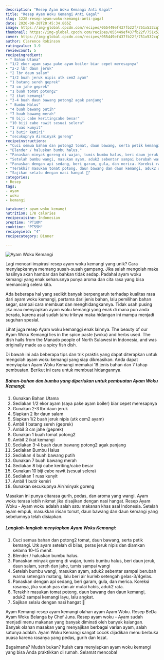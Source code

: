```yaml
---
description: "Resep Ayam Woku Kemangi Anti Gagal"
title: "Resep Ayam Woku Kemangi Anti Gagal"
slug: 1228-resep-ayam-woku-kemangi-anti-gagal
date: 2020-08-28T20:45:34.865Z
image: https://img-global.cpcdn.com/recipes/055449ef437fb22f/751x532cq70/ayam-woku-kemangi-foto-resep-utama.jpg
thumbnail: https://img-global.cpcdn.com/recipes/055449ef437fb22f/751x532cq70/ayam-woku-kemangi-foto-resep-utama.jpg
cover: https://img-global.cpcdn.com/recipes/055449ef437fb22f/751x532cq70/ayam-woku-kemangi-foto-resep-utama.jpg
author: Clarence Robinson
ratingvalue: 3.9
reviewcount: 5
recipeingredient:
- " Bahan Utama"
- "1/2 ekor ayam saya pake ayam boiler biar cepet meresapnya"
- "2-3 lbr daun jeruk"
- "2 lbr daun salam"
- "1/2 buah jeruk nipis utk cem2 ayam"
- "1 batang sereh geprek"
- "3 cm jahe geprek"
- "1 buah tomat potong2"
- "2 ikat kemangi"
- "3-4 buah daun bawang potong2 agak panjang"
- " Bumbu Halus"
- "4 buah bawang putih"
- "7 buah bawang merah"
- "8 biji cabe keritingcabe besar"
- "10 biji cabe rawit sesuai selera"
- "1 ruas kunyit"
- "1 butir kemiri"
- "secukupnya Airminyak goreng"
recipeinstructions:
- "Cuci semua bahan dan potong2 tomat, daun bawang, serta petik kemangi. Utk ayam setelah di bilas, peras jeruk nipis dan diamkan selama 10-15 menit."
- "Blender / haluskan bumbu halus."
- "Panaskan minyak goreng di wajan, tumis bumbu halus, beri daun jeruk, daun salam, sereh dan jahe, tumis sampai wangi"
- "Setelah bumbu wangi, masukan ayam, aduk2 sebentar sampai berubah warna setengah matang, lalu beri air kurleb setengah gelas-3/4gelas."
- "Panaskan dengan api sedang, beri garam, gula, dan merica. Koreksi rasanya, jika sudah pas dan air mulai habis, aduk2 rata."
- "Terakhir masukan tomat potong, daun bawang dan daun kemangi, aduk2 sampai kemangi layu, lalu angkat."
- "Sajikan selalu dengan nasi hangat 🤤"
categories:
- Resep
tags:
- ayam
- woku
- kemangi

katakunci: ayam woku kemangi 
nutrition: 178 calories
recipecuisine: Indonesian
preptime: "PT10M"
cooktime: "PT55M"
recipeyield: "4"
recipecategory: Dinner

---
```



![Ayam Woku Kemangi](https://img-global.cpcdn.com/recipes/055449ef437fb22f/751x532cq70/ayam-woku-kemangi-foto-resep-utama.jpg)

Lagi mencari inspirasi resep ayam woku kemangi yang unik? Cara menyiapkannya memang susah-susah gampang. Jika salah mengolah maka hasilnya akan hambar dan bahkan tidak sedap. Padahal ayam woku kemangi yang enak seharusnya punya aroma dan cita rasa yang bisa memancing selera kita.

Ada beberapa hal yang sedikit banyak berpengaruh terhadap kualitas rasa dari ayam woku kemangi, pertama dari jenis bahan, lalu pemilihan bahan segar, sampai cara membuat dan menghidangkannya. Tidak usah pusing jika mau menyiapkan ayam woku kemangi yang enak di mana pun anda berada, karena asal sudah tahu triknya maka hidangan ini mampu menjadi suguhan spesial.

Lihat juga resep Ayam woku kemanggi enak lainnya. The beauty of our Ayam Woku Kemangi lies in the spice paste (woku) and herbs used. The dish hails from the Manado people of North Sulawesi in Indonesia, and was originally made as a spicy fish dish.


Di bawah ini ada beberapa tips dan trik praktis yang dapat diterapkan untuk mengolah ayam woku kemangi yang siap dikreasikan. Anda dapat menyiapkan Ayam Woku Kemangi memakai 18 jenis bahan dan 7 tahap pembuatan. Berikut ini cara untuk membuat hidangannya.

<!--inarticleads1-->

##### Bahan-bahan dan bumbu yang diperlukan untuk pembuatan Ayam Woku Kemangi:

1. Gunakan  Bahan Utama
1. Sediakan 1/2 ekor ayam (saya pake ayam boiler) biar cepet meresapnya
1. Gunakan 2-3 lbr daun jeruk
1. Siapkan 2 lbr daun salam
1. Siapkan 1/2 buah jeruk nipis (utk cem2 ayam)
1. Ambil 1 batang sereh (geprek)
1. Ambil 3 cm jahe (geprek)
1. Gunakan 1 buah tomat potong2
1. Ambil 2 ikat kemangi
1. Sediakan 3-4 buah daun bawang potong2 agak panjang
1. Sediakan  Bumbu Halus
1. Sediakan 4 buah bawang putih
1. Gunakan 7 buah bawang merah
1. Sediakan 8 biji cabe keriting/cabe besar
1. Gunakan 10 biji cabe rawit (sesuai selera)
1. Sediakan 1 ruas kunyit
1. Ambil 1 butir kemiri
1. Gunakan secukupnya Air/minyak goreng


Masakan ini punya citarasa gurih, pedas, dan aroma yang wangi. Ayam woku terasa lebih nikmat jika disajikan dengan nasi hangat. Resep Ayam Woku - Ayam woku adalah salah satu makanan khas asal Indonesia. Setelah ayam empuk, masukkan irisan tomat, daun bawang dan daun kemangi yang sebelumnya telah disiapkan. 

<!--inarticleads2-->

##### Langkah-langkah menyiapkan Ayam Woku Kemangi:

1. Cuci semua bahan dan potong2 tomat, daun bawang, serta petik kemangi. Utk ayam setelah di bilas, peras jeruk nipis dan diamkan selama 10-15 menit.
1. Blender / haluskan bumbu halus.
1. Panaskan minyak goreng di wajan, tumis bumbu halus, beri daun jeruk, daun salam, sereh dan jahe, tumis sampai wangi
1. Setelah bumbu wangi, masukan ayam, aduk2 sebentar sampai berubah warna setengah matang, lalu beri air kurleb setengah gelas-3/4gelas.
1. Panaskan dengan api sedang, beri garam, gula, dan merica. Koreksi rasanya, jika sudah pas dan air mulai habis, aduk2 rata.
1. Terakhir masukan tomat potong, daun bawang dan daun kemangi, aduk2 sampai kemangi layu, lalu angkat.
1. Sajikan selalu dengan nasi hangat 🤤


Ayam Kemangi resep ayam kemangi olahan ayam Ayam Woku. Resep BeDa Ayam Woku Belanga by Chef Juna. Resep ayam woku - Ayam sudah menjadi menu makanan yang banyak diminati oleh banyak kalangan. Banyak olahan masakan yang menyajikan berbagai varian ayam, salah satunya adalah. Ayam Woku Kemangi sangat cocok dijadikan menu berbuka puasa karena rasanya yang pedas, gurih dan lezat. 

Bagaimana? Mudah bukan? Itulah cara menyiapkan ayam woku kemangi yang bisa Anda praktikkan di rumah. Selamat mencoba!
